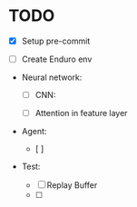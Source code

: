 # **TODO**

- [x] Setup pre-commit

- [ ] Create Enduro env

- Neural network:

    - [ ] CNN:

    - [ ] Attention in feature layer

- Agent:
    - [ ]

- Test:
    - [ ] Replay Buffer
    - [ ]
